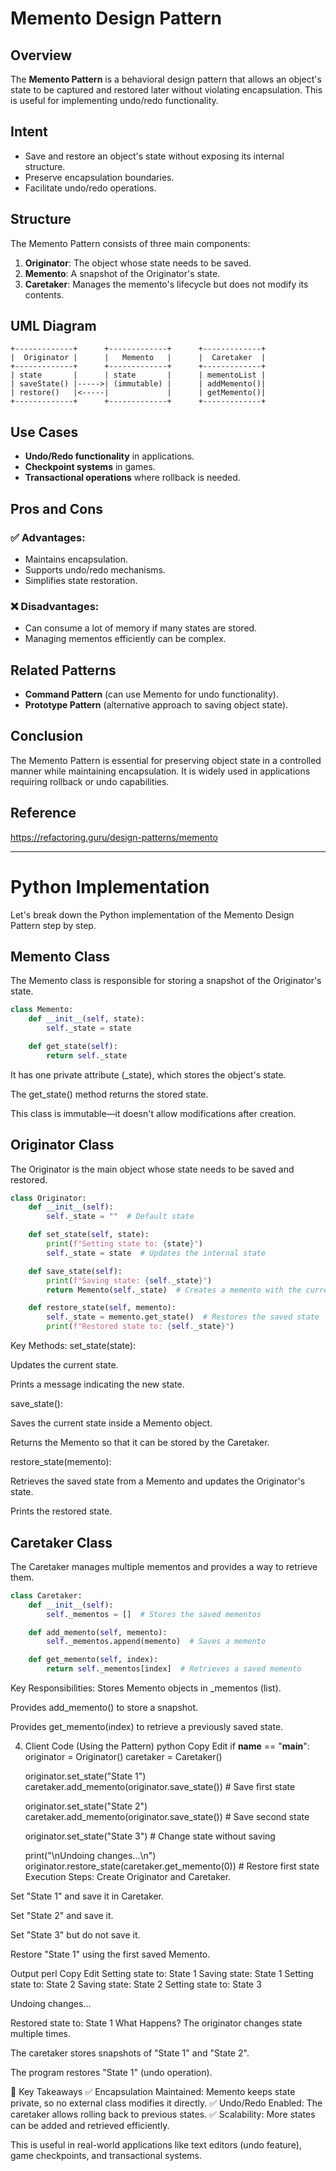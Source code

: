 # Memento Design Pattern

## Overview
The **Memento Pattern** is a behavioral design pattern that allows an object's state to be captured and restored later without violating encapsulation. This is useful for implementing undo/redo functionality.

## Intent
- Save and restore an object's state without exposing its internal structure.
- Preserve encapsulation boundaries.
- Facilitate undo/redo operations.

## Structure
The Memento Pattern consists of three main components:

1. **Originator**: The object whose state needs to be saved.
2. **Memento**: A snapshot of the Originator's state.
3. **Caretaker**: Manages the memento's lifecycle but does not modify its contents.

## UML Diagram
```
+-------------+      +-------------+      +-------------+
|  Originator |      |   Memento   |      |  Caretaker  |
+-------------+      +-------------+      +-------------+
| state       |      | state       |      | mementoList |
| saveState() |----->| (immutable) |      | addMemento()|
| restore()   |<-----|             |      | getMemento()|
+-------------+      +-------------+      +-------------+
```


## Use Cases
- **Undo/Redo functionality** in applications.
- **Checkpoint systems** in games.
- **Transactional operations** where rollback is needed.

## Pros and Cons
### ✅ Advantages:
- Maintains encapsulation.
- Supports undo/redo mechanisms.
- Simplifies state restoration.

### ❌ Disadvantages:
- Can consume a lot of memory if many states are stored.
- Managing mementos efficiently can be complex.

## Related Patterns
- **Command Pattern** (can use Memento for undo functionality).
- **Prototype Pattern** (alternative approach to saving object state).

## Conclusion
The Memento Pattern is essential for preserving object state in a controlled manner while maintaining encapsulation. It is widely used in applications requiring rollback or undo capabilities.

## Reference

https://refactoring.guru/design-patterns/memento

---
# Python Implementation 
Let's break down the Python implementation of the Memento Design Pattern step by step.

## Memento Class
The Memento class is responsible for storing a snapshot of the Originator's state.

```python
class Memento:
    def __init__(self, state):
        self._state = state

    def get_state(self):
        return self._state
```
It has one private attribute (_state), which stores the object's state.

The get_state() method returns the stored state.

This class is immutable—it doesn't allow modifications after creation.

## Originator Class
The Originator is the main object whose state needs to be saved and restored.

```python
class Originator:
    def __init__(self):
        self._state = ""  # Default state

    def set_state(self, state):
        print(f"Setting state to: {state}")
        self._state = state  # Updates the internal state

    def save_state(self):
        print(f"Saving state: {self._state}")
        return Memento(self._state)  # Creates a memento with the current state

    def restore_state(self, memento):
        self._state = memento.get_state()  # Restores the saved state
        print(f"Restored state to: {self._state}")
```
Key Methods:
set_state(state):

Updates the current state.

Prints a message indicating the new state.

save_state():

Saves the current state inside a Memento object.

Returns the Memento so that it can be stored by the Caretaker.

restore_state(memento):

Retrieves the saved state from a Memento and updates the Originator's state.

Prints the restored state.

## Caretaker Class
The Caretaker manages multiple mementos and provides a way to retrieve them.

```python
class Caretaker:
    def __init__(self):
        self._mementos = []  # Stores the saved mementos

    def add_memento(self, memento):
        self._mementos.append(memento)  # Saves a memento

    def get_memento(self, index):
        return self._mementos[index]  # Retrieves a saved memento
```
Key Responsibilities:
Stores Memento objects in _mementos (list).

Provides add_memento() to store a snapshot.

Provides get_memento(index) to retrieve a previously saved state.

4. Client Code (Using the Pattern)
python
Copy
Edit
if __name__ == "__main__":
    originator = Originator()
    caretaker = Caretaker()

    originator.set_state("State 1")
    caretaker.add_memento(originator.save_state())  # Save first state

    originator.set_state("State 2")
    caretaker.add_memento(originator.save_state())  # Save second state

    originator.set_state("State 3")  # Change state without saving

    print("\nUndoing changes...\n")
    originator.restore_state(caretaker.get_memento(0))  # Restore first state
Execution Steps:
Create Originator and Caretaker.

Set "State 1" and save it in Caretaker.

Set "State 2" and save it.

Set "State 3" but do not save it.

Restore "State 1" using the first saved Memento.

Output
perl
Copy
Edit
Setting state to: State 1
Saving state: State 1
Setting state to: State 2
Saving state: State 2
Setting state to: State 3

Undoing changes...

Restored state to: State 1
What Happens?
The originator changes state multiple times.

The caretaker stores snapshots of "State 1" and "State 2".

The program restores "State 1" (undo operation).

🔹 Key Takeaways
✅ Encapsulation Maintained: Memento keeps state private, so no external class modifies it directly.
✅ Undo/Redo Enabled: The caretaker allows rolling back to previous states.
✅ Scalability: More states can be added and retrieved efficiently.

This is useful in real-world applications like text editors (undo feature), game checkpoints, and transactional systems.



